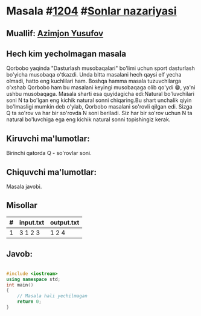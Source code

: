 
<h1>Masala #<a href="https://robocontest.uz/tasks/1204">1204</a> #<a href="https://robocontest.uz/tasks?category=4">Sonlar nazariyasi</a></h1>
<h2> Muallif: <a href="https://robocontest.uz/profile/azimjon_02">Azimjon Yusufov</a></h2>
<h2>Hech kim yecholmagan masala</h2>
<p>Qorbobo yaqinda "Dasturlash musobaqalari" bo'limi uchun sport dasturlash bo'yicha musobaqa o'tkazdi. Unda bitta masalani hech qaysi elf yecha olmadi, hatto eng kuchlilari ham. Boshqa hamma masala tuzuvchilarga o'xshab Qorbobo ham bu masalani keyingi musobaqaga olib qo'ydi 😁, ya'ni ushbu musobaqaga. Masala sharti esa quyidagicha edi:Natural bo'luvchilari soni N ta bo'lgan eng kichik natural sonni chiqaring.Bu shart unchalik qiyin bo'lmasligi mumkin deb o'ylab, Qorbobo masalani so'rovli qilgan edi. Sizga Q ta so'rov va har bir so'rovda N soni beriladi. Siz har bir so'rov uchun N ta natural bo'luvchiga ega eng kichik natural sonni topishingiz kerak.</p>
<h2>Kiruvchi ma'lumotlar:</h2>
<p>Birinchi qatorda Q - so'rovlar soni.</p>
<h2>Chiquvchi ma'lumotlar:</h2>
<p>Masala javobi.</p>
<h2>Misollar</h2>
<table>
    <thead>
        <tr>
            <th>#</th>
            <th>input.txt</th>
            <th>output.txt</th>
        </tr>
    </thead>
    <tbody>
            <tr>
                <td>1</td>
                <td>3
1
2
3</td>
                <td>1
2
4</td>
            </tr>
    </tbody>
    </table>
    
<h2>Javob:</h2>

######
```cpp
#include <iostream>
using namespace std;
int main()
{
    // Masala hali yechilmagan
    return 0;
}
```
